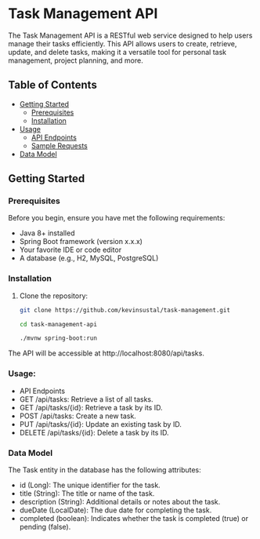 # Task Management API

The Task Management API is a RESTful web service designed to help users manage their tasks efficiently. This API allows users to create, retrieve, update, and delete tasks, making it a versatile tool for personal task management, project planning, and more.

## Table of Contents

- [Getting Started](#getting-started)
    - [Prerequisites](#prerequisites)
    - [Installation](#installation)
- [Usage](#usage)
    - [API Endpoints](#api-endpoints)
    - [Sample Requests](#sample-requests)
- [Data Model](#data-model)


## Getting Started

### Prerequisites

Before you begin, ensure you have met the following requirements:

- Java 8+ installed
- Spring Boot framework (version x.x.x)
- Your favorite IDE or code editor
- A database (e.g., H2, MySQL, PostgreSQL)

### Installation

1. Clone the repository:

   ```bash
   git clone https://github.com/kevinsustal/task-management.git
    ```
   ```bash
   cd task-management-api
   ```
   ```bash
   ./mvnw spring-boot:run

The API will be accessible at http://localhost:8080/api/tasks.

### Usage:
- API Endpoints
- GET /api/tasks: Retrieve a list of all tasks.
- GET /api/tasks/{id}: Retrieve a task by its ID.
- POST /api/tasks: Create a new task.
- PUT /api/tasks/{id}: Update an existing task by ID.
- DELETE /api/tasks/{id}: Delete a task by its ID.

  
### Data Model
  The Task entity in the database has the following attributes:

- id (Long): The unique identifier for the task.
- title (String): The title or name of the task.
- description (String): Additional details or notes about the task.
- dueDate (LocalDate): The due date for completing the task.
- completed (boolean): Indicates whether the task is completed (true) or pending (false).
